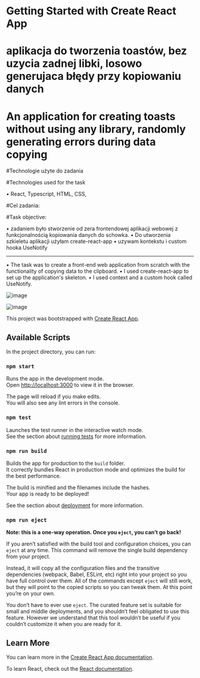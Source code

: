 # Getting Started with Create React App

# aplikacja do tworzenia toastów, bez uzycia zadnej libki, losowo generujaca błędy przy kopiowaniu danych
# An application for creating toasts without using any library, randomly generating errors during data copying

#Technologie użyte do zadania

#Technologies used for the task

• React, Typescript, HTML, CSS,

#Cel zadania:

#Task objective:

• zadaniem było stworzenie od zera frontendowej aplikacji webowej z
funkcjonalnością kopiowania danych do schowka.
• Do utworzenia szkieletu aplikacji użyłam create-react-app
• uzywam kontekstu i custom hooka UseNotify

---

• The task was to create a front-end web application from scratch with the functionality of copying data to the clipboard.
• I used create-react-app to set up the application's skeleton.
• I used context and a custom hook called UseNotify.





![image](https://github.com/Joanna-Golofit/task-3-typesctipt-aplikacja-frontendowa/assets/81862821/3556d921-e194-4b31-b7eb-03404c01077a)



![image](https://github.com/Joanna-Golofit/task-3-typesctipt-aplikacja-frontendowa/assets/81862821/aa964a84-5ebb-42d6-9084-c64c8cbc45ad)






This project was bootstrapped with [Create React App](https://github.com/facebook/create-react-app).

## Available Scripts

In the project directory, you can run:

### `npm start`

Runs the app in the development mode.\
Open [http://localhost:3000](http://localhost:3000) to view it in the browser.

The page will reload if you make edits.\
You will also see any lint errors in the console.

### `npm test`

Launches the test runner in the interactive watch mode.\
See the section about [running tests](https://facebook.github.io/create-react-app/docs/running-tests) for more information.

### `npm run build`

Builds the app for production to the `build` folder.\
It correctly bundles React in production mode and optimizes the build for the best performance.

The build is minified and the filenames include the hashes.\
Your app is ready to be deployed!

See the section about [deployment](https://facebook.github.io/create-react-app/docs/deployment) for more information.

### `npm run eject`

**Note: this is a one-way operation. Once you `eject`, you can’t go back!**

If you aren’t satisfied with the build tool and configuration choices, you can `eject` at any time. This command will remove the single build dependency from your project.

Instead, it will copy all the configuration files and the transitive dependencies (webpack, Babel, ESLint, etc) right into your project so you have full control over them. All of the commands except `eject` will still work, but they will point to the copied scripts so you can tweak them. At this point you’re on your own.

You don’t have to ever use `eject`. The curated feature set is suitable for small and middle deployments, and you shouldn’t feel obligated to use this feature. However we understand that this tool wouldn’t be useful if you couldn’t customize it when you are ready for it.

## Learn More

You can learn more in the [Create React App documentation](https://facebook.github.io/create-react-app/docs/getting-started).

To learn React, check out the [React documentation](https://reactjs.org/).
